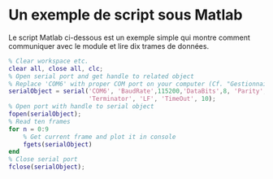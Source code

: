 # Un exemple de script sous Matlab

Le script Matlab ci-dessous est un exemple simple qui montre comment communiquer avec le module et lire dix trames de données.

```matlab 
% Clear workspace etc.
clear all, close all, clc;
% Open serial port and get handle to related object
% Replace 'COM6' with proper COM port on your computer (Cf. "Gestionnaire de Périphériques")
serialObject = serial('COM6', 'BaudRate',115200,'DataBits',8, 'Parity', 'none', 'StopBits', 1,...
                      'Terminator', 'LF', 'TimeOut', 10);
% Open port with handle to serial object
fopen(serialObject);
% Read ten frames
for n = 0:9
    % Get current frame and plot it in console
    fgets(serialObject)    
end
% Close serial port
fclose(serialObject);
```
